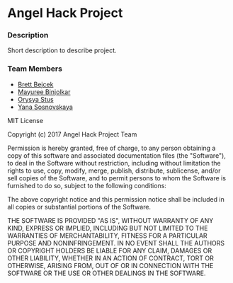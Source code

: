 # Angel Hack Project

### Description
 
Short description to describe project.

### Team Members

* [Brett Bejcek](https://www.linkedin.com/in/brettbejcek/)
* [Mayuree Binjolkar](https://www.linkedin.com/in/mayuree-binjolkar-974a7133/)
* [Orysya Stus](https://www.linkedin.com/in/orysyastus/)
* [Yana Sosnovskaya](https://www.linkedin.com/in/yasosnovskaya/)

MIT License

Copyright (c) 2017 Angel Hack Project Team

Permission is hereby granted, free of charge, to any person obtaining a copy
of this software and associated documentation files (the "Software"), to deal
in the Software without restriction, including without limitation the rights
to use, copy, modify, merge, publish, distribute, sublicense, and/or sell
copies of the Software, and to permit persons to whom the Software is
furnished to do so, subject to the following conditions:

The above copyright notice and this permission notice shall be included in all
copies or substantial portions of the Software.

THE SOFTWARE IS PROVIDED "AS IS", WITHOUT WARRANTY OF ANY KIND, EXPRESS OR
IMPLIED, INCLUDING BUT NOT LIMITED TO THE WARRANTIES OF MERCHANTABILITY,
FITNESS FOR A PARTICULAR PURPOSE AND NONINFRINGEMENT. IN NO EVENT SHALL THE
AUTHORS OR COPYRIGHT HOLDERS BE LIABLE FOR ANY CLAIM, DAMAGES OR OTHER
LIABILITY, WHETHER IN AN ACTION OF CONTRACT, TORT OR OTHERWISE, ARISING FROM,
OUT OF OR IN CONNECTION WITH THE SOFTWARE OR THE USE OR OTHER DEALINGS IN THE
SOFTWARE.

